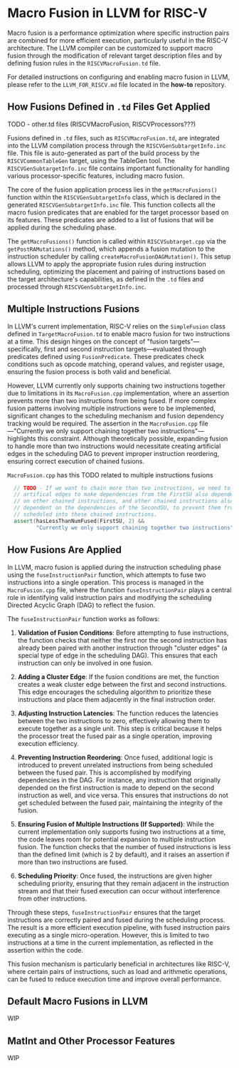 # Macro Fusion in LLVM for RISC-V

Macro fusion is a performance optimization where specific instruction pairs are combined for more efficient execution, particularly useful in the RISC-V architecture. The LLVM compiler can be customized to support macro fusion through the modification of relevant target description files and by defining fusion rules in the `RISCVMacroFusion.td` file.

For detailed instructions on configuring and enabling macro fusion in LLVM, please refer to the `LLVM_FOR_RISCV.md` file located in the **how-to** repository.

## How Fusions Defined in `.td` Files Get Applied

TODO - other.td files (RISCVMacroFusion, RISCVProcessors???)

Fusions defined in `.td` files, such as `RISCVMacroFusion.td`, are integrated into the LLVM compilation process through the `RISCVGenSubtargetInfo.inc` file. This file is auto-generated as part of the build process by the `RISCVCommonTableGen` target, using the TableGen tool. The `RISCVGenSubtargetInfo.inc` file contains important functionality for handling various processor-specific features, including macro fusion.

The core of the fusion application process lies in the `getMacroFusions()` function within the `RISCVGenSubtargetInfo` class, which is declared in the generated `RISCVGenSubtargetInfo.inc` file. This function collects all the macro fusion predicates that are enabled for the target processor based on its features. These predicates are added to a list of fusions that will be applied during the scheduling phase.

The `getMacroFusions()` function is called within `RISCVSubtarget.cpp` via the `getPostRAMutations()` method, which appends a fusion mutation to the instruction scheduler by calling `createMacroFusionDAGMutation()`. This setup allows LLVM to apply the appropriate fusion rules during instruction scheduling, optimizing the placement and pairing of instructions based on the target architecture's capabilities, as defined in the `.td` files and processed through `RISCVGenSubtargetInfo.inc`.

## Multiple Instructions Fusions

In LLVM's current implementation, RISC-V relies on the `SimpleFusion` class defined in `TargetMacroFusion.td` to enable macro fusion for two instructions at a time. This design hinges on the concept of "fusion targets"—specifically, first and second instruction targets—evaluated through predicates defined using `FusionPredicate`. These predicates check conditions such as opcode matching, operand values, and register usage, ensuring the fusion process is both valid and beneficial.

However, LLVM currently only supports chaining two instructions together due to limitations in its `MacroFusion.cpp` implementation, where an assertion prevents more than two instructions from being fused. If more complex fusion patterns involving multiple instructions were to be implemented, significant changes to the scheduling mechanism and fusion dependency tracking would be required. The assertion in the `MacroFusion.cpp` file—"Currently we only support chaining together two instructions"—highlights this constraint. Although theoretically possible, expanding fusion to handle more than two instructions would necessitate creating artificial edges in the scheduling DAG to prevent improper instruction reordering, ensuring correct execution of chained fusions.

`MacroFusion.cpp` has this TODO related to multiple instructions fusions

```cpp
  // TODO - If we want to chain more than two instructions, we need to create
  // artifical edges to make dependencies from the FirstSU also dependent
  // on other chained instructions, and other chained instructions also
  // dependent on the dependencies of the SecondSU, to prevent them from being
  // scheduled into these chained instructions.
  assert(hasLessThanNumFused(FirstSU, 2) &&
         "Currently we only support chaining together two instructions");
```

## How Fusions Are Applied

In LLVM, macro fusion is applied during the instruction scheduling phase using the `fuseInstructionPair` function, which attempts to fuse two instructions into a single operation. This process is managed in the `MacroFusion.cpp` file, where the function `fuseInstructionPair` plays a central role in identifying valid instruction pairs and modifying the scheduling Directed Acyclic Graph (DAG) to reflect the fusion.

The `fuseInstructionPair` function works as follows:

1. **Validation of Fusion Conditions**: Before attempting to fuse instructions, the function checks that neither the first nor the second instruction has already been paired with another instruction through "cluster edges" (a special type of edge in the scheduling DAG). This ensures that each instruction can only be involved in one fusion.

2. **Adding a Cluster Edge**: If the fusion conditions are met, the function creates a weak cluster edge between the first and second instructions. This edge encourages the scheduling algorithm to prioritize these instructions and place them adjacently in the final instruction order.

3. **Adjusting Instruction Latencies**: The function reduces the latencies between the two instructions to zero, effectively allowing them to execute together as a single unit. This step is critical because it helps the processor treat the fused pair as a single operation, improving execution efficiency.

4. **Preventing Instruction Reordering**: Once fused, additional logic is introduced to prevent unrelated instructions from being scheduled between the fused pair. This is accomplished by modifying dependencies in the DAG. For instance, any instruction that originally depended on the first instruction is made to depend on the second instruction as well, and vice versa. This ensures that instructions do not get scheduled between the fused pair, maintaining the integrity of the fusion.

5. **Ensuring Fusion of Multiple Instructions (If Supported)**: While the current implementation only supports fusing two instructions at a time, the code leaves room for potential expansion to multiple instruction fusion. The function checks that the number of fused instructions is less than the defined limit (which is 2 by default), and it raises an assertion if more than two instructions are fused.

6. **Scheduling Priority**: Once fused, the instructions are given higher scheduling priority, ensuring that they remain adjacent in the instruction stream and that their fused execution can occur without interference from other instructions.

Through these steps, `fuseInstructionPair` ensures that the target instructions are correctly paired and fused during the scheduling process. The result is a more efficient execution pipeline, with fused instruction pairs executing as a single micro-operation. However, this is limited to two instructions at a time in the current implementation, as reflected in the assertion within the code.

This fusion mechanism is particularly beneficial in architectures like RISC-V, where certain pairs of instructions, such as load and arithmetic operations, can be fused to reduce execution time and improve overall performance.

## Default Macro Fusions in LLVM

WIP

## MatInt and Other Processor Features

WIP